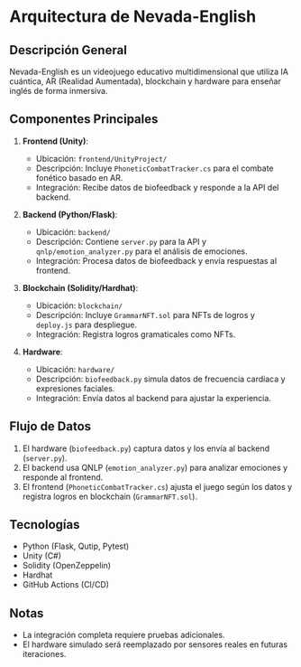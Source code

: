 # Arquitectura de Nevada-English

## Descripción General
Nevada-English es un videojuego educativo multidimensional que utiliza IA cuántica, AR (Realidad Aumentada), blockchain y hardware para enseñar inglés de forma inmersiva.

## Componentes Principales
1. **Frontend (Unity)**:
   - Ubicación: `frontend/UnityProject/`
   - Descripción: Incluye `PhoneticCombatTracker.cs` para el combate fonético basado en AR.
   - Integración: Recibe datos de biofeedback y responde a la API del backend.

2. **Backend (Python/Flask)**:
   - Ubicación: `backend/`
   - Descripción: Contiene `server.py` para la API y `qnlp/emotion_analyzer.py` para el análisis de emociones.
   - Integración: Procesa datos de biofeedback y envía respuestas al frontend.

3. **Blockchain (Solidity/Hardhat)**:
   - Ubicación: `blockchain/`
   - Descripción: Incluye `GrammarNFT.sol` para NFTs de logros y `deploy.js` para despliegue.
   - Integración: Registra logros gramaticales como NFTs.

4. **Hardware**:
   - Ubicación: `hardware/`
   - Descripción: `biofeedback.py` simula datos de frecuencia cardíaca y expresiones faciales.
   - Integración: Envía datos al backend para ajustar la experiencia.

## Flujo de Datos
1. El hardware (`biofeedback.py`) captura datos y los envía al backend (`server.py`).
2. El backend usa QNLP (`emotion_analyzer.py`) para analizar emociones y responde al frontend.
3. El frontend (`PhoneticCombatTracker.cs`) ajusta el juego según los datos y registra logros en blockchain (`GrammarNFT.sol`).

## Tecnologías
- Python (Flask, Qutip, Pytest)
- Unity (C#)
- Solidity (OpenZeppelin)
- Hardhat
- GitHub Actions (CI/CD)

## Notas
- La integración completa requiere pruebas adicionales.
- El hardware simulado será reemplazado por sensores reales en futuras iteraciones.
